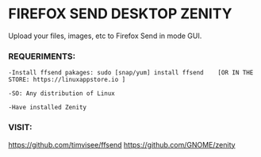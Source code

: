 # FIREFOX SEND DESKTOP ZENITY
Upload your files, images, etc to Firefox Send in mode GUI.

### REQUERIMENTS:
```
-Install ffsend pakages: sudo [snap/yum] install ffsend    [OR IN THE STORE: https://linuxappstore.io ]

-SO: Any distribution of Linux

-Have installed Zenity
```

### VISIT:

https://github.com/timvisee/ffsend
https://github.com/GNOME/zenity
